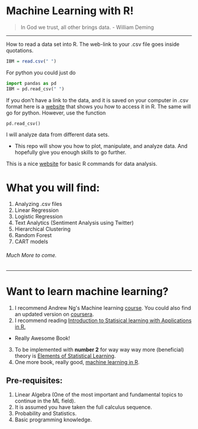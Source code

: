 # Machine Learning with R!

> In God we trust, all other brings data. - William Deming
_________________________________________________________________________________



How to read a data set into R. The web-link to your .csv file goes inside quotations.
```R
IBM = read.csv(" ")
```
For python you could just do
```Python
import pandas as pd
IBM = pd.read_csv(" ")
```

If you don't have a link to the data, and it is saved on your computer in .csv format
here is a [website](http://www.reed.edu/data-at-reed/resources/R/reading_and_writing.html) that shows you how to access it in R.
The same will go for python. However, use the function 
```Python
pd.read_csv()
```

I will analyze data from different data sets. 
- This repo will show you how to plot, manipulate, and analyze data. And hopefully give you enough skills to go further.

This is a nice [website](https://www.computerworld.com/article/2598083/application-development/app-development-beginner-s-guide-to-r-easy-ways-to-do-basic-data-analysis.html?page=2) for basic R commands for data analysis.



# What you will find:
1. Analyzing .csv files
2. Linear Regression
3. Logistic Regression
4. Text Analytics (Sentiment Analysis using Twitter)
5. Hierarchical Clustering
6. Random Forest
7. CART models
 ###### Much More to come.
 
_____________________________________________________________________________________________________________
# Want to learn machine learning?
1. I recommend Andrew Ng's Machine learning [course](https://www.youtube.com/watch?v=UzxYlbK2c7E&list=PLA89DCFA6ADACE599).
You could also find an updated version on [coursera](https://www.coursera.org).
2. I recommend reading [Introduction to Statisical learning with Applications in R.](http://www-bcf.usc.edu/~gareth/ISL/)
- Really Awesome Book! 
3. To be implemented with **number 2** for way way way more (beneficial) theory is [Elements of Statistical Learning](https://web.stanford.edu/~hastie/ElemStatLearn/).
4. One more book, really good, [machine learning in R](https://www.amazon.com/Machine-Learning-Second-Brett-Lantz/dp/1784393908/ref=pd_lpo_sbs_14_img_0/143-6149364-6895049?_encoding=UTF8&psc=1&refRID=JRA2684XMA1ZDCEYP504).

## Pre-requisites:
1. Linear Algebra (One of the most important and fundamental topics to continue in the ML field).
2. It is assumed you have taken the full calculus sequence.
3. Probability and Statistics.
4. Basic programming knowledge.



